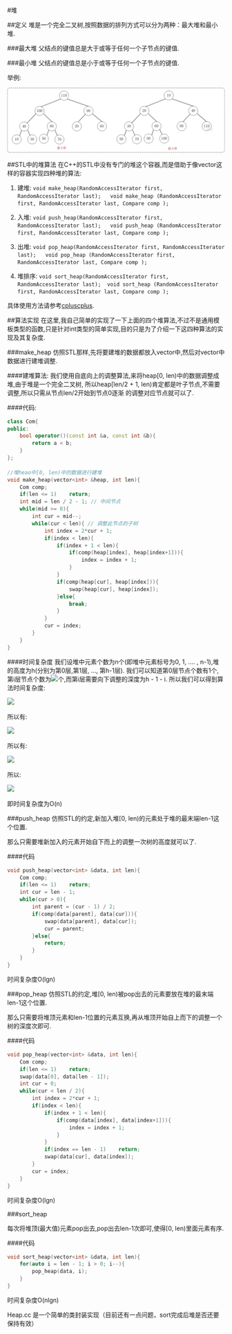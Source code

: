 #堆

##定义
	堆是一个完全二叉树,按照数据的排列方式可以分为两种：最大堆和最小堆.

###最大堆
	父结点的键值总是大于或等于任何一个子节点的键值.

###最小堆
	父结点的键值总是小于或等于任何一个子节点的键值.

举例:

![](static/heap_example.jpg)

##STL中的堆算法
在C++的STL中没有专门的堆这个容器,而是借助于像vector这样的容器实现四种堆的算法:

1.	 建堆: `void make_heap(RandomAccessIterator first, RandomAccessIterator last);  
	  void make_heap (RandomAccessIterator first, RandomAccessIterator last, Compare comp );`

2.	 入堆: `void push_heap(RandomAccessIterator first, RandomAccessIterator last);  
	  void push_heap (RandomAccessIterator first, RandomAccessIterator last, Compare comp );`

3.	 出堆: `void pop_heap(RandomAccessIterator first, RandomAccessIterator last);  
	  void pop_heap (RandomAccessIterator first, RandomAccessIterator last, Compare comp );`

4.	 堆排序: `void sort_heap(RandomAccessIterator first, RandomAccessIterator last); 
	  void sort_heap (RandomAccessIterator first, RandomAccessIterator last, Compare comp );`

具体使用方法请参考[cpluscplus](http://www.cplusplus.com/reference/algorithm/).

##算法实现
在这里,我自己简单的实现了一下上面的四个堆算法,不过不是通用模板类型的函数,只是针对int类型的简单实现,目的只是为了介绍一下这四种算法的实现及其复杂度.

###make_heap
	仿照STL那样,先将要建堆的数据都放入vector中,然后对vector中数据进行建堆调整.

####建堆算法:
	我们使用自底向上的调整算法,来将heap[0, len)中的数据调整成堆,由于堆是一个完全二叉树,
	所以heap[len/2 + 1, len)肯定都是叶子节点,不需要调整,所以只需从节点len/2开始到节点0逐渐
	的调整对应节点就可以了.

####代码:
```C++
class Com{
public:
	bool operator()(const int &a, const int &b){
		return a < b;
	}
};

//堆heao中[0, len)中的数据进行建堆
void make_heap(vector<int> &heap, int len){
	Com comp;
	if(len <= 1)	return;
	int mid = len / 2 - 1; // 中间节点
	while(mid >= 0){
		int cur = mid--;
		while(cur < len){ // 调整此节点的子树
			int index = 2*cur + 1;
			if(index < len){
				if(index + 1 < len){
					if(comp(heap[index], heap[index+1])){
						index = index + 1;
					}
				}
				if(comp(heap[cur], heap[index])){
					swap(heap[cur], heap[index]);
				}else{
					break;
				}
			}
			cur = index;
		}
	}
}
```
####时间复杂度
我们设堆中元素个数为n个(即堆中元素标号为0, 1, .... , n-1),堆的高度为h(分别为第0层,第1层, ..., 第h-1层). 我们可以知道第0层节点个数有1个,第i层节点个数为<img src="http://www.forkosh.com/mathtex.cgi? 2^i">个,而第i层需要向下调整的深度为h - 1 - i. 所以我们可以得到算法时间复杂度:

<img src="http://www.forkosh.com/mathtex.cgi? T = 2^0(h-1) + 2^1(h-2) + ...+ 2^i(h - 1 -i) + ...  + 2^{h-1}(h - 1 - (h -1))">

所以有:

<img src="http://www.forkosh.com/mathtex.cgi? 2*T = 2^1(h-1) + 2^2(h-2) + ... + 2^{i+1}(h - 1 -i) + ... + 2^h(h - 1 - (h-1))">

所以有:

<img src="http://www.forkosh.com/mathtex.cgi? 2*T - T = 2^1 + 2^2 + ... + 2^{i+1} + ... + 2^(h-1) + 2^h(h - 1 - (h-1))  - 2^0(h-1)">

所以:

<img src="http://www.forkosh.com/mathtex.cgi? T = 2^1 + 2^2 + ... + 2^{h-1} - (h - 1) = O(n)">

即时间复杂度为O(n)

###push_heap
仿照STL的约定,新加入堆[0, len)的元素处于堆的最末端len-1这个位置.

那么只需要堆新加入的元素开始自下而上的调整一次树的高度就可以了.

####代码
```C++
void push_heap(vector<int> &data, int len){
	Com comp;
	if(len <= 1)	return;
	int cur = len - 1;
	while(cur > 0){
		int parent = (cur - 1) / 2;
		if(comp(data[parent], data[cur])){
			swap(data[parent], data[cur]);
			cur = parent;
		}else{
			return;
		}
	}
}
```
时间复杂度O(lgn)

###pop_heap
仿照STL的约定,堆[0, len)被pop出去的元素要放在堆的最末端len-1这个位置.

那么只需要将堆顶元素和len-1位置的元素互换,再从堆顶开始自上而下的调整一个树的深度次即可.

####代码
```C++
void pop_heap(vector<int> &data, int len){
	Com comp;
	if(len <= 1)	return;
	swap(data[0], data[len - 1]);
	int cur = 0;
	while(cur < len / 2){
		int index = 2*cur + 1;
		if(index < len){
			if(index + 1 < len){
				if(comp(data[index], data[index+1])){
					index = index + 1;
				}
			}
			if(index == len - 1)	return;
			swap(data[cur], data[index]);
		}
		cur = index;
	}
}
```
时间复杂度O(lgn)

###sort_heap

每次将堆顶(最大值)元素pop出去,pop出去len-1次即可,使得[0, len)里面元素有序.

####代码
```C++
void sort_heap(vector<int> &data, int len){
	for(auto i = len - 1; i > 0; i--){
		pop_heap(data, i);
	}
}
```
时间复杂度O(nlgn)

Heap.cc 是一个简单的类封装实现（目前还有一点问题，sort完成后堆是否还要保持有效）
